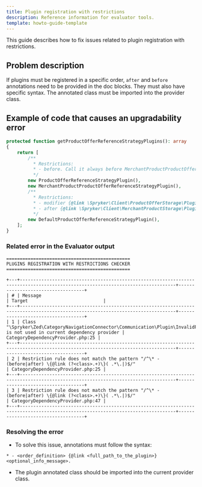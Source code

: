 ```yaml
---
title: Plugin registration with restrictions
description: Reference information for evaluator tools.
template: howto-guide-template
---
```

This guide describes how to fix issues related to plugin registration with restrictions.

## Problem description
If plugins must be registered in a specific order, `after` and `before` annotations need to be provided in the doc blocks. They must also have specific syntax.
The annotated class must be imported into the provider class.

## Example of code that causes an upgradability error

```php
protected function getProductOfferReferenceStrategyPlugins(): array
{
    return [
        /**
          * Restrictions:
          * - before. Call it always before MerchantProductProductOfferReferenceStrategyPlugin.
          */
        new ProductOfferReferenceStrategyPlugin(),
        new MerchantProductProductOfferReferenceStrategyPlugin(),
        /**
          * Restrictions:
          * - modifier {@link \Spryker\Client\ProductOfferStorage\Plugin\ProductOfferStorage\ProductOfferReferenceStrategyPlugin}
          * - after {@link \Spryker\Client\MerchantProductStorage\Plugin\ProductOfferStorage\MerchantProductProductOfferReferenceStrategyPlugin} Call it always after ProductOfferReferenceStrategyPlugin and MerchantProductProductOfferReferenceStrategyPlugin.
          */
        new DefaultProductOfferReferenceStrategyPlugin(),
    ];
}
```

### Related error in the Evaluator output

```shell
==============================================
PLUGINS REGISTRATION WITH RESTRICTIONS CHECKER
==============================================

+---+--------------------------------------------------------------------------------------------------------------------------------+-----------------------------------+
| # | Message                                                                                                                        | Target                            |
+---+--------------------------------------------------------------------------------------------------------------------------------+-----------------------------------+
| 1 | Class "\Spryker\Zed\CategoryNavigationConnector\Communication\Plugin\InvalidPlagin" is not used in current dependency provider | CategoryDependencyProvider.php:25 |
+---+--------------------------------------------------------------------------------------------------------------------------------+-----------------------------------+
| 2 | Restriction rule does not match the pattern "/^\* - (before|after) \{@link (?<class>.+)\}( .*\.|)$/"                           | CategoryDependencyProvider.php:25 |
+---+--------------------------------------------------------------------------------------------------------------------------------+-----------------------------------+
| 3 | Restriction rule does not match the pattern "/^\* - (before|after) \{@link (?<class>.+)\}( .*\.|)$/"                           | CategoryDependencyProvider.php:47 |
+---+--------------------------------------------------------------------------------------------------------------------------------+-----------------------------------+
```

### Resolving the error

- To solve this issue, annotations must follow the syntax:
```
* - <order_definition> {@link <full_path_to_the_plugin>} <optional_info_message>.
```
- The plugin annotated class should be imported into the current provider class.
